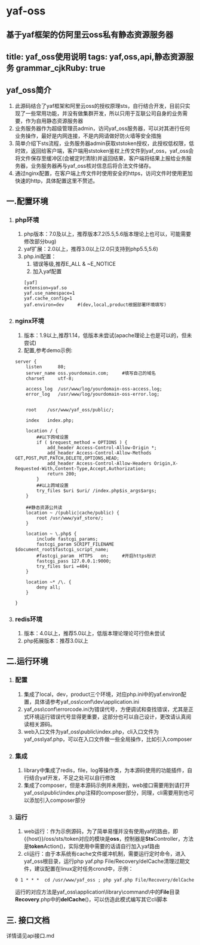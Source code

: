 # yaf-oss
基于yaf框架的仿阿里云oss私有静态资源服务器
---
title: yaf_oss使用说明
tags: yaf,oss,api,静态资源服务
grammar_cjkRuby: true
---
## yaf_oss简介
1. 此源码结合了yaf框架和阿里云oss的授权原理sts，自行结合开发，目前只实现了一些常用功能，并没有做集群开发，所以只用于互联公司自身的业务需要，作为自用静态资源服务器
2. 业务服务器作为超级管理员admin，访问yaf_oss服务器，可以对其进行任何业务操作，最好是内网连接，不是内网请做好防火墙等安全措施
3. 简单介绍下sts流程，业务服务器admin获取ststoken授权，此授权低权限，低时效，返回给客户端，客户端用ststoken鉴权上传文件到yaf_oss，yaf_oss会将文件保存至缓冲区(会被定时清除)并返回结果，客户端将结果上报给业务服务器，业务服务器再与yaf_oss核对信息后将合法文件储存。
4. 通过nginx配置，在客户端上传文件时使用安全的https，访问文件时使用更加快速的http，具体配置这里不赘述。

## 一.配置环境

1. ### php环境
    1. php版本：7.0及以上，推荐版本7.2(5.5,5.6版本理论上也可以，可能需要修改部分bug)
    1. yaf扩展：2.0以上，推荐3.0以上(2.0只支持到php5.5,5.6)
    1. php.ini配置：
        1. 错误等级,推荐E_ALL & ~E_NOTICE
        1. 加入yaf配置
        ```
        [yaf]
        extension=yaf.so
        yaf.use_namespace=1
        yaf.cache_config=1
        yaf.environ=dev     #(dev,local,product根据部署环境填写)
        ```

1. ### nginx环境
    1. 版本：1.9以上,推荐1.14，低版本未尝试(apache理论上也是可以的，但未尝试)
    1. 配置,参考demo示例:
    ```
    server {
    	listen      80;
    	server_name oss.yourdomain.com;		#填写自己的域名
    	charset     utf-8;
    	
    	access_log  /usr/www/log/yourdomain-oss-access.log;
    	error_log   /usr/www/log/yourdomain-oss-error.log;
    
    
    	root    /usr/www/yaf_oss/public/;
    
    	index   index.php;
    	
    	location / {
    		##以下跨域设置
    		if ( $request_method = OPTIONS ) {
    			add_header Access-Control-Allow-Origin *;
    			add_header Access-Control-Allow-Methods GET,POST,PUT,PATCH,DELETE,OPTIONS,HEAD;
    			add_header Access-Control-Allow-Headers Origin,X-Requested-With,Content-Type,Accept,Authorization;
    			return 200;
    		}
    		##以上跨域设置
    		try_files $uri $uri/ /index.php$is_args$args;
    	}
    	
    	##静态资源公共读
    	location ~ /(public|cache/public) {
    		root /usr/www/yaf_store/;
    	}
    
    	location ~ \.php$ {
    		include fastcgi_params;
    		fastcgi_param SCRIPT_FILENAME $document_root$fastcgi_script_name;
    		#fastcgi_param  HTTPS	on;		#开启https标识
    		fastcgi_pass 127.0.0.1:9000;
    		try_files $uri =404;
    	}
    	
    	location ~* /\. {
    		deny all;
    	}
    	
    }
    ```

1. ### redis环境
    1. 版本：4.0以上，推荐5.0以上，低版本理论理论可行但未尝试
    1. php拓展版本：推荐3.0以上

## 二.运行环境
1. ### 配置
    1. 集成了local，dev，product三个环境，对应php.ini中的yaf.environ配置，具体请参考yaf_oss\conf\dev\application.ini
    1. yaf_oss\conf\errorcode.ini为错误代号，方便调试和查找错误，尤其是正式环境运行错误代号显得更重要，这部分也可以自己设计，更改请认真阅读相关源码。
    1. web入口文件为yaf_oss\public\index.php，cli入口文件为yaf_oss\yaf.php，可以在入口文件做一些全局操作，比如引入composer

1. ### 集成
    1. library中集成了redis，file，log等操作类，为本源码使用的功能插件，自行结合yaf开发，不足之处可以自行修改
    2. 集成了composer，但是本源码示例并未用到，web接口需要用到请打开yaf_oss\public\index.php注释的composer部分，同理，cli需要用到也可以添加引入composer部分

1. ### 运行
    1. web运行：作为示例源码，为了简单易懂并没有使用yaf的路由，即{{host}}/oss/sts/token对应的模块是**oss**，控制器是**Sts**Controller，方法是**token**Action()，实际使用中需要的话请自行加入yaf路由
    2. cli运行：由于本系统有cache文件缓冲机制，需要运行定时命令，进入yaf_oss根目录，运行php yaf.php File/Recovery/delCache清理过期文件，建议配置在linux定时任务crond中，示例：
    ```
    0 1 * * *  cd /usr/www/yaf_oss ; php yaf.php File/Recovery/delCache
    ```
    运行的对应方法是yaf_oss\application\library\command\中的**File**目录**Recovery**.php中的**delCache**()，可以仿造此模式编写其它cli脚本
    
## 三. 接口文档
详情请见api接口.md
